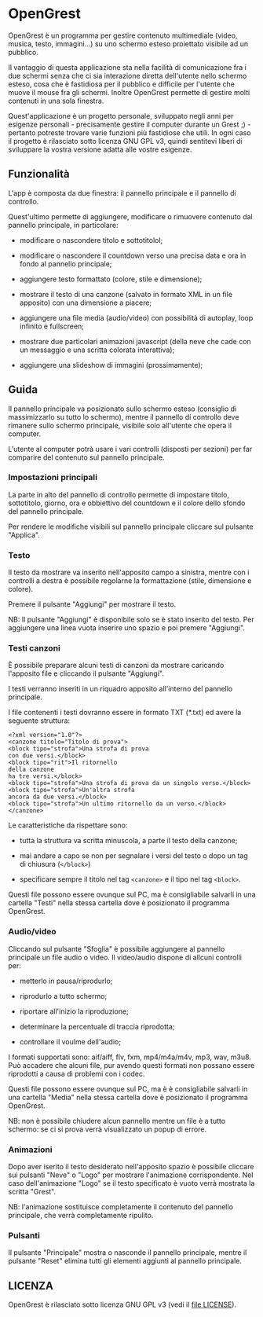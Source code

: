 # OpenGrest

OpenGrest è un programma per gestire contenuto multimediale (video, musica, testo, immagini...) su uno schermo esteso proiettato visibile ad un pubblico.

Il vantaggio di questa applicazione sta nella facilità di comunicazione fra i due schermi senza che ci sia interazione diretta dell'utente nello schermo esteso, cosa che è fastidiosa per il pubblico e difficile per l'utente che muove il mouse fra gli schermi. Inoltre OpenGrest permette di gestire molti contenuti in una sola finestra.

Quest'applicazione è un progetto personale, sviluppato negli anni per esigenze personali - precisamente gestire il computer durante un Grest ;) - pertanto potreste trovare varie funzioni più fastidiose che utili. In ogni caso il progetto è rilasciato sotto licenza GNU GPL v3, quindi sentitevi liberi di sviluppare la vostra versione adatta alle vostre esigenze.

## Funzionalità

L'app è composta da due finestra: il pannello principale e il pannello di controllo.

Quest'ultimo permette di aggiungere, modificare o rimuovere contenuto dal pannello principale, in particolare:

 - modificare o nascondere titolo e sottotitolol;

 - modificare o nascondere il countdown verso una precisa data e ora in fondo al pannello principale;

 - aggiungere testo formattato (colore, stile e dimensione);

 - mostrare il testo di una canzone (salvato in formato XML in un file apposito) con una dimensione a piacere;

 - aggiungere una file media (audio/video) con possibilità di autoplay, loop infinito e fullscreen;

 - mostrare due particolari animazioni javascript (della neve che cade con un messaggio e una scritta colorata interattiva);

 - aggiungere una slideshow di immagini (prossimamente);

## Guida

Il pannello principale va posizionato sullo schermo esteso (consiglio di massimizzarlo su tutto lo schermo), mentre il pannello di controllo deve rimanere sullo schermo principale, visibile solo all'utente che opera il computer.

L'utente al computer potrà usare i vari controlli (disposti per sezioni) per far comparire del contenuto sul pannello principale.

### Impostazioni principali

La parte in alto del pannello di controllo permette di impostare titolo, sottotitolo, giorno, ora e obbiettivo del countdown e il colore dello sfondo del pannello principale.

Per rendere le modifiche visibili sul pannello principale cliccare sul pulsante "Applica".

### Testo

Il testo da mostrare va inserito nell'apposito campo a sinistra, mentre con i controlli a destra è possibile regolarne la formattazione (stile, dimensione e colore).

Premere il pulsante "Aggiungi" per mostrare il testo.

NB: Il pulsante "Aggiungi" è disponibile solo se è stato inserito del testo. Per aggiungere una linea vuota inserire uno spazio e poi premere "Aggiungi".

### Testi canzoni

È possibile preparare alcuni testi di canzoni da mostrare caricando l'apposito file e cliccando il pulsante "Aggiungi".

I testi verranno inseriti in un riquadro apposito all'interno del pannello principale.

I file contenenti i testi dovranno essere in formato TXT (*.txt) ed avere la seguente struttura:

```
<?xml version="1.0"?>
<canzone titolo="Titolo di prova">
<block tipo="strofa">Una strofa di prova
con due versi.</block>
<block tipo="rit">Il ritornello
della canzone
ha tre versi.</block>
<block tipo="strofa">Una strofa di prova da un singolo verso.</block>
<block tipo="strofa">Un'altra strofa
ancora da due versi.</block>
<block tipo="strofa">Un ultimo ritornello da un verso.</block>
</canzone>
```

Le caratteristiche da rispettare sono:

 - tutta la struttura va scritta minuscola, a parte il testo della canzone;

 - mai andare a capo se non per segnalare i versi del testo o dopo un tag di chiusura (`</block>`)

 - specificare sempre il titolo nel tag `<canzone>` e il tipo nel tag `<block>`.

Questi file possono essere ovunque sul PC, ma è consigliabile salvarli in una cartella "Testi" nella stessa cartella dove è posizionato il programma OpenGrest.

### Audio/video

Cliccando sul pulsante "Sfoglia" è possibile aggiungere al pannello principale un file audio o video. Il video/audio dispone di allcuni controlli per:

 - metterlo in pausa/riprodurlo;

 - riprodurlo a tutto schermo;

 - riportare all'inizio la riproduzione;

 - determinare la percentuale di traccia riprodotta;

 - controllare il voulme dell'audio;

I formati supportati sono: aif/aiff, flv, fxm, mp4/m4a/m4v, mp3, wav, m3u8. Può accadere che alcuni file, pur avendo questi formati non possano essere riprodotti a causa di problemi con i codec.

Questi file possono essere ovunque sul PC, ma è è consigliabile salvarli in una cartella "Media" nella stessa cartella dove è posizionato il programma OpenGrest.

NB: non è possibile chiudere alcun pannello mentre un file è a tutto schermo: se ci si prova verrà visualizzato un popup di errore.

### Animazioni

Dopo aver iserito il testo desiderato nell'apposito spazio è possibile cliccare sui pulsanti "Neve" o "Logo" per mostrare l'animazione corrispondente. Nel caso dell'animazione "Logo" se il testo specificato è vuoto verrà mostrata la scritta "Grest".

NB: l'animazione sostituisce completamente il contenuto del pannello principale, che verrà completamente ripulito.

### Pulsanti

Il pulsante "Principale" mostra o nasconde il pannello principale, mentre il pulsante "Reset" elimina tutti gli elementi aggiunti al pannello principale.

## LICENZA

OpenGrest è rilasciato sotto licenza GNU GPL v3 (vedi il [file LICENSE](http://github.com/GioBonvi/OpenGrest/blob/master/LICENSE)).
